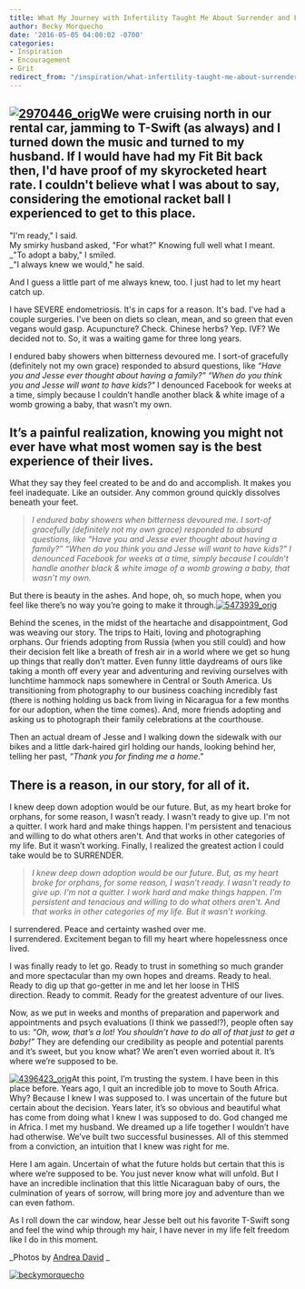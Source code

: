 ```yaml
---
title: What My Journey with Infertility Taught Me About Surrender and Freedom
author: Becky Morquecho
date: '2016-05-05 04:00:02 -0700'
categories:
- Inspiration
- Encouragement
- Grit
redirect_from: "/inspiration/what-infertility-taught-me-about-surrender-and-freedom/"
---
```


## [![2970446_orig](http://yellowconference.com/wp-content/uploads/2016/04/2970446_orig.jpg)](http://yellowconference.com/wp-content/uploads/2016/04/2970446_orig.jpg)We were cruising north in our rental car, jamming to T-Swift (as always) and I turned down the music and turned to my husband. If I would have had my Fit Bit back then, I'd have proof of my skyrocketed heart rate. I couldn't believe what I was about to say, considering the emotional racket ball I experienced to get to this place.

"I'm ready," I said.  
My smirky husband asked, "For what?" Knowing full well what I meant.  
_"To adopt a baby," I smiled.  
_"I always knew we would," he said.

And I guess a little part of me always knew, too. I just had to let my heart catch up.

I have SEVERE endometriosis. It's in caps for a reason. It's bad. I've had a couple surgeries. I've been on diets so clean, mean, and so green that even vegans would gasp. Acupuncture? Check. Chinese herbs? Yep. IVF? We decided not to. So, it was a waiting game for three long years.

I endured baby showers when bitterness devoured me. I sort-of gracefully (definitely not my own grace) responded to absurd questions, like _“Have you and Jesse ever thought about having a family?” “When do you think you and Jesse will want to have kids?"_ I denounced Facebook for weeks at a time, simply because I couldn’t handle another black & white image of a womb growing a baby, that wasn’t my own.

## It’s a painful realization, knowing you might not ever have what most women say is the best experience of their lives.

What they say they feel created to be and do and accomplish. It makes you feel inadequate. Like an outsider. Any common ground quickly dissolves beneath your feet.

> _I endured baby showers when bitterness devoured me. I sort-of gracefully (definitely not my own grace) responded to absurd questions, like “Have you and Jesse ever thought about having a family?” “When do you think you and Jesse will want to have kids?" I denounced Facebook for weeks at a time, simply because I couldn’t handle another black & white image of a womb growing a baby, that wasn’t my own._

But there is beauty in the ashes. And hope, oh, so much hope, when you feel like there’s no way you’re going to make it through.[![5473939_orig](http://yellowconference.com/wp-content/uploads/2016/04/5473939_orig.jpg)](http://yellowconference.com/wp-content/uploads/2016/04/5473939_orig.jpg)

Behind the scenes, in the midst of the heartache and disappointment, God was weaving our story. The trips to Haiti, loving and photographing orphans. Our friends adopting from Russia (when you still could) and how their decision felt like a breath of fresh air in a world where we get so hung up things that really don’t matter. Even funny little daydreams of ours like taking a month off every year and adventuring and reviving ourselves with lunchtime hammock naps somewhere in Central or South America. Us transitioning from photography to our business coaching incredibly fast (there is nothing holding us back from living in Nicaragua for a few months for our adoption, when the time comes). And, more friends adopting and asking us to photograph their family celebrations at the courthouse.

Then an actual dream of Jesse and I walking down the sidewalk with our bikes and a little dark-haired girl holding our hands, looking behind her, telling her past, _“Thank you for finding me a home."_

## There is a reason, in our story, for all of it.

I knew deep down adoption would be our future. But, as my heart broke for orphans, for some reason, I wasn’t ready. I wasn't ready to give up. I'm not a quitter. I work hard and make things happen. I'm persistent and tenacious and willing to do what others aren't. And that works in other categories of my life. But it wasn’t working. Finally, I realized the greatest action I could take would be to SURRENDER.

> _I knew deep down adoption would be our future. But, as my heart broke for orphans, for some reason, I wasn’t ready. I wasn't ready to give up. I'm not a quitter. I work hard and make things happen. I'm persistent and tenacious and willing to do what others aren't. And that works in other categories of my life. But it wasn’t working._

I surrendered. Peace and certainty washed over me.  
I surrendered. Excitement began to fill my heart where hopelessness once lived.

I was finally ready to let go. Ready to trust in something so much grander and more spectacular than my own hopes and dreams. Ready to heal. Ready to dig up that go-getter in me and let her loose in THIS direction. Ready to commit. Ready for the greatest adventure of our lives.

Now, as we put in weeks and months of preparation and paperwork and appointments and psych evaluations (I think we passed!?), people often say to us: _“Oh, wow, that’s a lot! You shouldn’t have to do all of that just to get a baby!”_ They are defending our credibility as people and potential parents and it’s sweet, but you know what? We aren’t even worried about it. It’s where we’re supposed to be.

[![4396423_orig](http://yellowconference.com/wp-content/uploads/2016/04/4396423_orig.jpg)](http://yellowconference.com/wp-content/uploads/2016/04/4396423_orig.jpg)At this point, I’m trusting the system. I have been in this place before. Years ago, I quit an incredible job to move to South Africa. Why? Because I knew I was supposed to. I was uncertain of the future but certain about the decision. Years later, it’s so obvious and beautiful what has come from doing what I knew I was supposed to do. God changed me in Africa. I met my husband. We dreamed up a life together I wouldn’t have had otherwise. We’ve built two successful businesses. All of this stemmed from a conviction, an intuition that I knew was right for me.

Here I am again. Uncertain of what the future holds but certain that this is where we’re supposed to be. You just never know what will unfold. But I have an incredible inclination that this little Nicaraguan baby of ours, the culmination of years of sorrow, will bring more joy and adventure than we can even fathom.

As I roll down the car window, hear Jesse belt out his favorite T-Swift song and feel the wind whip through my hair, I have never in my life felt freedom like I do in this moment.

_Photos by [Andrea David](http://andreadavidoc.com/2/post/2015/10/jewel-ellison-engaged.html) _

[![beckymorquecho](http://yellowconference.com/wp-content/uploads/2016/03/beckymorquecho.jpg)](http://idealustlife.com/)
